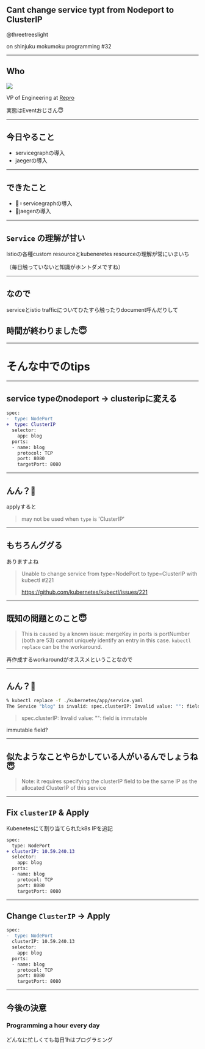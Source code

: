 ## Cant change service typt from Nodeport to ClusterIP

@threetreeslight

on shinjuku mokumoku programming #32

---

## Who

![](https://avatars3.githubusercontent.com/u/1057490?s=200&v=4)

VP of Engineering at [Repro](https://repro.io)

実態はEventおじさん😇

---

## 今日やること

- servicegraphの導入
- jaegerの導入

---

## できたこと

- 🙅♀️servicegraphの導入
- 🙅jaegerの導入

---

## `Service` の理解が甘い

Istioの各種custom resourceとkubeneretes resourceの理解が常にいまいち

（毎日触っていないと知識がホントダメですね）

---

## なので

serviceとistio trafficについてひたすら触ったりdocument呼んだりして

## 時間が終わりました😇

---

# そんな中でのtips

---

## service typeのnodeport -> clusteripに変える

```diff
spec:
-  type: NodePort
+  type: ClusterIP
  selector:
    app: blog
  ports:
  - name: blog
    protocol: TCP
    port: 8080
    targetPort: 8080
```

---

## んん？🤔

applyすると

> may not be used when `type` is 'ClusterIP'

---

## もちろんググる

ありますよね

> Unable to change service from type=NodePort to type=ClusterIP with kubectl #221
>
> https://github.com/kubernetes/kubectl/issues/221

---

## 既知の問題とのこと😇

> This is caused by a known issue: mergeKey in ports is portNumber (both are 53) cannot uniquely identify an entry in this case.
> `kubectl replace` can be the workaround.

再作成するworkaroundがオススメということなので

---

## んん？🤔

```sh
% kubectl replace -f ./kubernetes/app/service.yaml
The Service "blog" is invalid: spec.clusterIP: Invalid value: "": field is immutable
```

> spec.clusterIP: Invalid value: "": field is immutable

immutable field?

---

## 似たようなことやらかしている人がいるんでしょうね😇

> Note: it requires specifying the clusterIP field to be the same IP as the allocated ClusterIP of this service

---

## Fix `clusterIP` & Apply

Kubenetesにて割り当てられたk8s IPを追記

```diff
spec:
  type: NodePort
+ clusterIP: 10.59.240.13
  selector:
    app: blog
  ports:
  - name: blog
    protocol: TCP
    port: 8080
    targetPort: 8080
```

---

## Change `ClusterIP` -> Apply

```diff
spec:
-  type: NodePort
  clusterIP: 10.59.240.13
  selector:
    app: blog
  ports:
  - name: blog
    protocol: TCP
    port: 8080
    targetPort: 8080
```

---

## 今後の決意

### Programming a hour every day

どんなに忙しくても毎日1hはプログラミング
